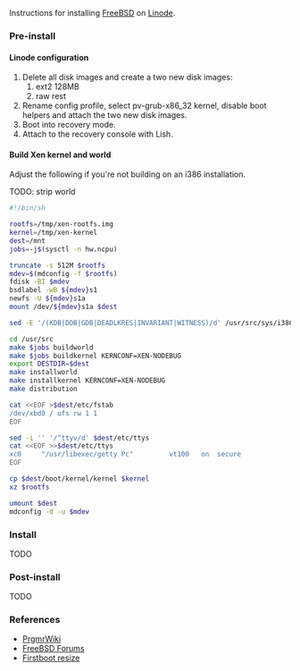 Instructions for installing [FreeBSD][] on [Linode][].

### Pre-install

#### Linode configuration

1. Delete all disk images and create a two new disk images:
    1. ext2 128MB
    2. raw rest
2. Rename config profile, select pv-grub-x86_32 kernel, disable
   boot helpers and attach the two new disk images.
3. Boot into recovery mode.
4. Attach to the recovery console with Lish.

#### Build Xen kernel and world

Adjust the following if you're not building on an i386 installation.

TODO: strip world

```sh
#!/bin/sh

rootfs=/tmp/xen-rootfs.img
kernel=/tmp/xen-kernel
dest=/mnt
jobs=-j$(sysctl -n hw.ncpu)

truncate -s 512M $rootfs
mdev=$(mdconfig -f $rootfs)
fdisk -BI $mdev
bsdlabel -wB ${mdev}s1
newfs -U ${mdev}s1a
mount /dev/${mdev}s1a $dest

sed -E '/(KDB|DDB|GDB|DEADLKRES|INVARIANT|WITNESS)/d' /usr/src/sys/i386/conf/XEN > /usr/src/sys/i386/conf/XEN-NODEBUG

cd /usr/src
make $jobs buildworld
make $jobs buildkernel KERNCONF=XEN-NODEBUG
export DESTDIR=$dest
make installworld
make installkernel KERNCONF=XEN-NODEBUG
make distribution

cat <<EOF >$dest/etc/fstab
/dev/xbd0 / ufs rw 1 1
EOF

sed -i '' '/^ttyv/d' $dest/etc/ttys
cat <<EOF >>$dest/etc/ttys
xc0     "/usr/libexec/getty Pc"         vt100   on  secure
EOF

cp $dest/boot/kernel/kernel $kernel
xz $rootfs

umount $dest
mdconfig -d -u $mdev
```

### Install

TODO

### Post-install

TODO

### References

* [PrgmrWiki](http://wiki.prgmr.com/mediawiki/index.php/FreeBSD_as_a_DomU)
* [FreeBSD Forums](http://forums.freebsd.org/viewtopic.php?f=39&t=10268)
* [Firstboot resize](http://lists.freebsd.org/pipermail/freebsd-rc/2013-October/003381.html)

[FreeBSD]: https://www.freebsd.org/
[Linode]: https://www.linode.com/
